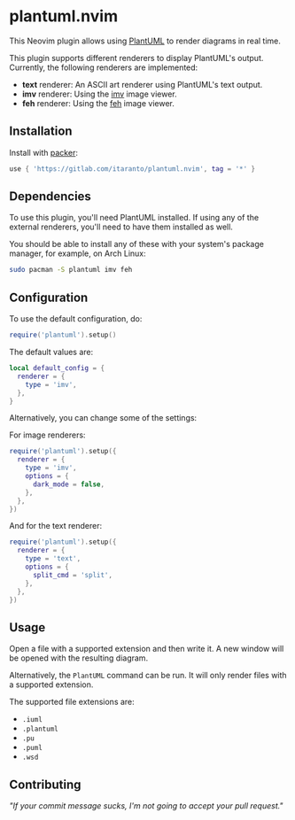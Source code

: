 # plantuml.nvim

This Neovim plugin allows using [PlantUML](https://plantuml.com/) to render diagrams in real time.

This plugin supports different renderers to display PlantUML's output. Currently,
the following renderers are implemented:
- **text** renderer: An ASCII art renderer using PlantUML's text output.
- **imv** renderer: Using the [imv](https://sr.ht/~exec64/imv/) image viewer.
- **feh** renderer: Using the [feh](https://feh.finalrewind.org/) image viewer.

## Installation

Install with [packer](https://github.com/wbthomason/packer.nvim):

```lua
use { 'https://gitlab.com/itaranto/plantuml.nvim', tag = '*' }
```

## Dependencies

To use this plugin, you'll need PlantUML installed. If using any of the external renderers, you'll
need to have them installed as well.

You should be able to install any of these with your system's package manager, for example, on Arch
Linux:

```sh
sudo pacman -S plantuml imv feh
```

## Configuration

To use the default configuration, do:

```lua
require('plantuml').setup()
```

The default values are:

```lua
local default_config = {
  renderer = {
    type = 'imv',
  },
}
```

Alternatively, you can change some of the settings:

For image renderers:

```lua
require('plantuml').setup({
  renderer = {
    type = 'imv',
    options = {
      dark_mode = false,
    },
  },
})
```

And for the text renderer:

```lua
require('plantuml').setup({
  renderer = {
    type = 'text',
    options = {
      split_cmd = 'split',
    },
  },
})
```

## Usage

Open a file with a supported extension and then write it. A new window will be opened
with the resulting diagram.

Alternatively, the `PlantUML` command can be run. It will only render files with a supported
extension.

The supported file extensions are:

- `.iuml`
- `.plantuml`
- `.pu`
- `.puml`
- `.wsd`

## Contributing

*"If your commit message sucks, I'm not going to accept your pull request."*
